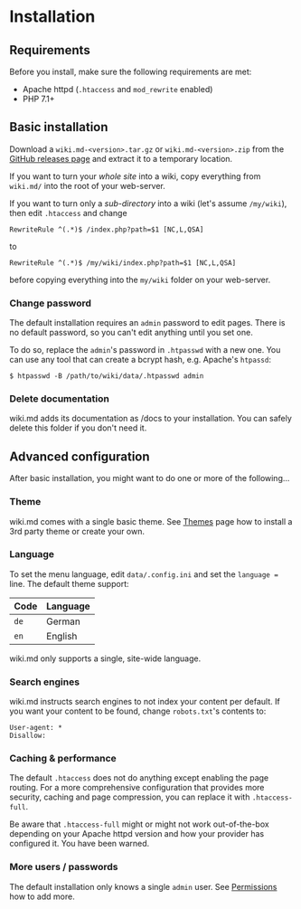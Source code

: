 # Installation

## Requirements

Before you install, make sure the following requirements are met:

* Apache httpd (`.htaccess` and `mod_rewrite` enabled)
* PHP 7.1+

## Basic installation

Download a `wiki.md-<version>.tar.gz` or `wiki.md-<version>.zip` from the [GitHub releases page](https://github.com/nerdreich/wiki.md/releases) and extract it to a temporary location.

If you want to turn your *whole site* into a wiki, copy everything from `wiki.md/` into the root of your web-server.

If you want to turn only a *sub-directory* into a wiki (let's assume `/my/wiki`), then edit `.htaccess` and change

```
RewriteRule ^(.*)$ /index.php?path=$1 [NC,L,QSA]
```

to

```
RewriteRule ^(.*)$ /my/wiki/index.php?path=$1 [NC,L,QSA]
```

before copying everything into the `my/wiki` folder on your web-server.

### Change password

The default installation requires an `admin` password to edit pages. There is no default password, so you can't edit anything until you set one.

To do so, replace the `admin`'s password in `.htpasswd` with a new one. You can use any tool that can create a bcrypt hash, e.g. Apache's `htpassd`:

```
$ htpasswd -B /path/to/wiki/data/.htpasswd admin
```

### Delete documentation

wiki.md adds its documentation as /docs to your installation. You can safely delete this folder if you don't need it.

## Advanced configuration

After basic installation, you might want to do one or more of the following...

### Theme

wiki.md comes with a single basic theme. See [Themes](themes.md) page how to install a 3rd party theme or create your own.

### Language

To set the menu language, edit `data/.config.ini` and set the `language =` line. The default theme support:

|Code|Language|
|----|--------|
|`de`|German  |
|`en`|English |

wiki.md only supports a single, site-wide language.

### Search engines

wiki.md instructs search engines to not index your content per default. If you want your content to be found, change `robots.txt`'s contents to:

```
User-agent: *
Disallow:
```

### Caching & performance

The default `.htaccess` does not do anything except enabling the page routing. For a more comprehensive configuration that provides more security, caching and page compression, you can replace it with `.htaccess-full`.

Be aware that `.htaccess-full` might or might not work out-of-the-box depending on your Apache httpd version and how your provider has configured it. You have been warned.

### More users / passwords

The default installation only knows a single `admin` user. See [Permissions](permissions.md) how to add more.
